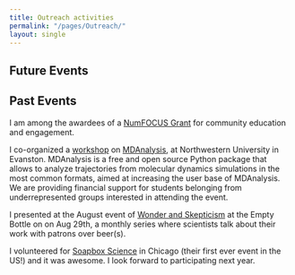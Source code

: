 ```yaml
---
title: Outreach activities
permalink: "/pages/Outreach/"
layout: single
---
```

## Future Events



## Past Events

I am among the awardees of a [NumFOCUS Grant](https://numfocus.org/blog/summer-2018-open-source-development-grants) for community education and engagement.

I co-organized a [workshop](https://www.mdanalysis.org/WorkshopHackathon2018/) on [MDAnalysis](https://www.mdanalysis.org), at Northwestern University in Evanston. MDAnalysis is a free and open source Python package that allows to analyze trajectories from molecular dynamics simulations in the most common formats, aimed at increasing the user base of MDAnalysis. We are providing financial support for students belonging from underrepresented groups interested in attending the event.


I presented at the August event of [Wonder and Skepticism](http://www.wonderandskepticism.com/about) at the Empty Bottle on on Aug 29th, a monthly series where scientists talk about their work with patrons over beer(s).

I volunteered for [Soapbox Science](http://soapboxscience.org) in Chicago (their first ever event in the US!) and it was awesome. I look forward to participating next year.
